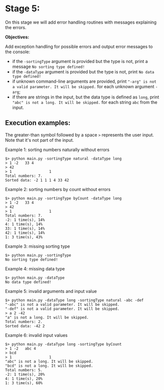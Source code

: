 # Stage 5:

On this stage we will add error handling routines with messages explaining the errors.

**Objectives:**

Add exception handling for possible errors and output error messages to the console:

- if the `-sortingType` argument is provided but the type is not, print a message `No sorting type defined!`
- if the `-dataType` argument is provided but the type is not, print `No data type defined!`
- if unknown command-line arguments are provided, print `"-arg" is not a valid parameter. It will be skipped.` for each unknown argument `-arg`;
- if there are strings in the input, but the data type is defined as `long`, print `"abc" is not a long. It will be skipped.` for each string `abc` from the input.

## Execution examples:

The greater-than symbol followed by a space `>` represents the user input. Note that it's not part of the input.

Example 1: sorting numbers naturally without errors
```
$> python main.py -sortingType natural -dataType long
> 1 -2   33 4
> 42
> 1                 1
Total numbers: 7.
Sorted data: -2 1 1 1 4 33 42
```

Example 2: sorting numbers by count without errors
```
$> python main.py -sortingType byCount -dataType long
> 1 -2   33 4
> 42
> 1                 1
Total numbers: 7.
-2: 1 time(s), 14%
4: 1 time(s), 14%
33: 1 time(s), 14%
42: 1 time(s), 14%
1: 3 time(s), 43%
```

Example 3: missing sorting type
```
$> python main.py -sortingType
No sorting type defined!
```

Example 4: missing data type
```
$> python main.py -dataType
No data type defined!
```

Example 5: invalid arguments and input value
```
$> python main.py -dataType long -sortingType natural -abc -def
"-abc" is not a valid parameter. It will be skipped.
"-def" is not a valid parameter. It will be skipped.
> a 2 -42
"a" is not a long. It will be skipped.
Total numbers: 2.
Sorted data: -42 2
```

Example 6: invalid input values
```
$> python main.py -dataType long -sortingType byCount
> 1 -2   abc 4
> bcd
> 1                 1
"abc" is not a long. It will be skipped.
"bcd" is not a long. It will be skipped.
Total numbers: 5.
-2: 1 time(s), 20%
4: 1 time(s), 20%
1: 3 time(s), 60%
```
